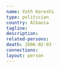 ```yaml
---
name: Vath Koreshi
type: politician
country: Albania
tagline:
description:
related-persons:
death: 2006-02-03
connections:
layout: person
---
```

